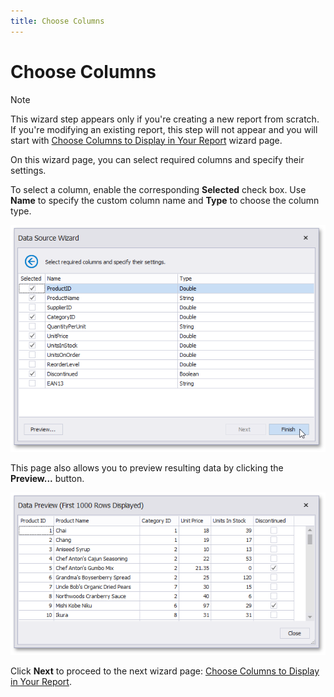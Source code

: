 ```yaml
---
title: Choose Columns
---
```

# Choose Columns
> [!NOTE]
> This wizard step appears only if you're creating a new report from scratch. If you're modifying an existing report, this step will not appear and you will start with [Choose Columns to Display in Your Report](../choose-columns-to-display-in-your-report.md) wizard page.

On this wizard page, you can select required columns and specify their settings.

To select a column, enable the corresponding **Selected** check box. Use **Name** to specify the custom column name and **Type** to choose the column type.

![eurd-win-exceldatasource_selectingcolumns](../../../../../../../images/eurd-win-exceldatasource_selectingcolumns.png)

This page also allows you to preview resulting data by clicking the **Preview...** button.

![eurd-win-exceldatasource_datapreview](../../../../../../../images/eurd-win-exceldatasource_datapreview.png)

Click **Next** to proceed to the next wizard page: [Choose Columns to Display in Your Report](../choose-columns-to-display-in-your-report.md).